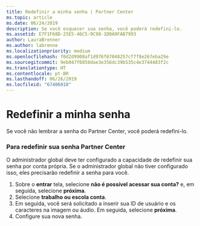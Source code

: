 ```yaml
---
title: Redefinir a minha senha | Partner Center
ms.topic: article
ms.date: 06/24/2019
description: Se você esquecer sua senha, você poderá redefini-lo.
ms.assetid: E7F1F68D-25E5-46C5-9C98-1D0A9FAB7993
author: LauraBrenner
ms.author: labrenne
ms.localizationpriority: medium
ms.openlocfilehash: f0d2d9908af1d976f67048257cf7f8e267eba29e
ms.sourcegitcommit: 9eb047f6858dae3e356dc39b535c4e3744483f2c
ms.translationtype: HT
ms.contentlocale: pt-BR
ms.lasthandoff: 06/26/2019
ms.locfileid: "67406018"
---
```

# <a name="reset-my-password"></a>Redefinir a minha senha

Se você não lembrar a senha do Partner Center, você poderá redefini-lo.

### <a name="to-reset-your-password-to-partner-center"></a>Para redefinir sua senha Partner Center

O administrador global deve ter configurado a capacidade de redefinir sua senha por conta própria. Se o administrador global não tiver configurado isso, eles precisarão redefinir a senha para você. 

1. Sobre o **entrar** tela, selecione **não é possível acessar sua conta?** e, em seguida, selecione **próxima**.
2. Selecione **trabalho ou escola conta**.
3. Em seguida, você será solicitado a inserir sua ID de usuário e os caracteres na imagem ou áudio. Em seguida, selecione **próxima**.
4. Configure sua nova senha.
